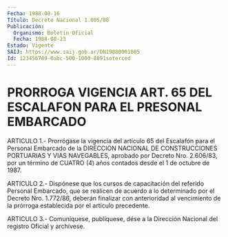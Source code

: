 ```yaml
---
Fecha: 1988-08-16
Título: Decreto Nacional 1.005/88
Publicación:
  Organismo: Boletín Oficial
  Fecha: 1988-08-23
Estado: Vigente
SAIJ: https://www.saij.gob.ar/DN19880001005
Id: 123456789-0abc-500-1000-8891soterced
---
```

# PRORROGA VIGENCIA ART. 65 DEL ESCALAFON PARA EL PRESONAL EMBARCADO

<a id="1"></a>
ARTICULO  1.-  Prorrógase  la  vigencia  del  artículo  65 del Escalafón  para  el Personal Embarcado de la DIRECCION NACIONAL  DE CONSTRUCCIONES PORTUARIAS  Y  VIAS NAVEGABLES, aprobado por Decreto Nro. 2.606/83, por un término de  CUATRO (4) años contados desde el 1 de octubre de 1987.

<a id="2"></a>
ARTICULO  2.-  Dispónese  que  los  cursos de capacitación del referido  Personal  Embarcado,  que se realicen  de  acuerdo  a  lo determinado  por el Decreto Nro. 1.772/86,  deberán  finalizar  con anterioridad al  vencimiento  de  la  prórroga  establecida  por el artículo precedente.

<a id="3"></a>
ARTICULO  3.-  Comuníquese,  publíquese,  dése  a la Dirección Nacional del registro Oficial y archívese.